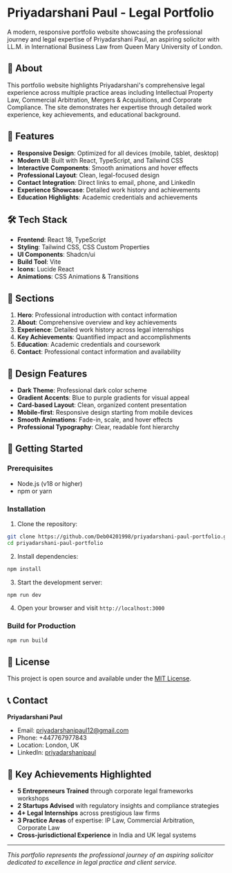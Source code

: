 # Priyadarshani Paul - Legal Portfolio

A modern, responsive portfolio website showcasing the professional journey and legal expertise of Priyadarshani Paul, an aspiring solicitor with LL.M. in International Business Law from Queen Mary University of London.

## 🎯 About

This portfolio website highlights Priyadarshani's comprehensive legal experience across multiple practice areas including Intellectual Property Law, Commercial Arbitration, Mergers & Acquisitions, and Corporate Compliance. The site demonstrates her expertise through detailed work experience, key achievements, and educational background.

## 🚀 Features

- **Responsive Design**: Optimized for all devices (mobile, tablet, desktop)
- **Modern UI**: Built with React, TypeScript, and Tailwind CSS
- **Interactive Components**: Smooth animations and hover effects
- **Professional Layout**: Clean, legal-focused design
- **Contact Integration**: Direct links to email, phone, and LinkedIn
- **Experience Showcase**: Detailed work history and achievements
- **Education Highlights**: Academic credentials and achievements

## 🛠️ Tech Stack

- **Frontend**: React 18, TypeScript
- **Styling**: Tailwind CSS, CSS Custom Properties
- **UI Components**: Shadcn/ui
- **Build Tool**: Vite
- **Icons**: Lucide React
- **Animations**: CSS Animations & Transitions

## 📱 Sections

1. **Hero**: Professional introduction with contact information
2. **About**: Comprehensive overview and key achievements
3. **Experience**: Detailed work history across legal internships
4. **Key Achievements**: Quantified impact and accomplishments
5. **Education**: Academic credentials and coursework
6. **Contact**: Professional contact information and availability

## 🎨 Design Features

- **Dark Theme**: Professional dark color scheme
- **Gradient Accents**: Blue to purple gradients for visual appeal
- **Card-based Layout**: Clean, organized content presentation
- **Mobile-first**: Responsive design starting from mobile devices
- **Smooth Animations**: Fade-in, scale, and hover effects
- **Professional Typography**: Clear, readable font hierarchy

## 🚀 Getting Started

### Prerequisites

- Node.js (v18 or higher)
- npm or yarn

### Installation

1. Clone the repository:
```bash
git clone https://github.com/Deb04201998/priyadarshani-paul-portfolio.git
cd priyadarshani-paul-portfolio
```

2. Install dependencies:
```bash
npm install
```

3. Start the development server:
```bash
npm run dev
```

4. Open your browser and visit `http://localhost:3000`

### Build for Production

```bash
npm run build
```

## 📄 License

This project is open source and available under the [MIT License](LICENSE).

## 📞 Contact

**Priyadarshani Paul**
- Email: priyadarshanipaul12@gmail.com
- Phone: +447767977843
- Location: London, UK
- LinkedIn: [priyadarshanipaul](https://www.linkedin.com/in/priyadarshanipaul/details/experience/)

## 🌟 Key Achievements Highlighted

- **5 Entrepreneurs Trained** through corporate legal frameworks workshops
- **2 Startups Advised** with regulatory insights and compliance strategies
- **4+ Legal Internships** across prestigious law firms
- **3 Practice Areas** of expertise: IP Law, Commercial Arbitration, Corporate Law
- **Cross-jurisdictional Experience** in India and UK legal systems

---

*This portfolio represents the professional journey of an aspiring solicitor dedicated to excellence in legal practice and client service.*
